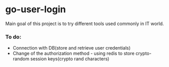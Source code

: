 # go-user-login

Main goal of this project is to try different tools used commonly in IT world.

### To do:
* Connection with DB(store and retrieve user credentials)
* Change of the authorization method - using redis to store crypto-random session keys(crypto rand characters) 

